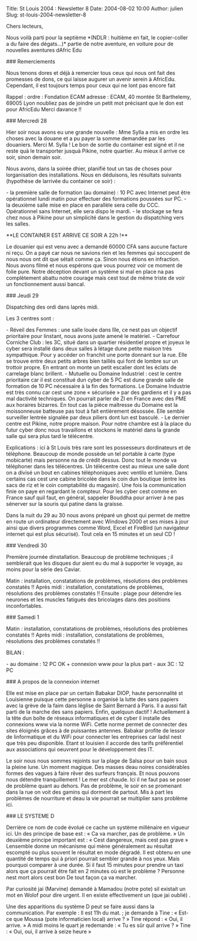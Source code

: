 Title: St Louis 2004 : Newsletter 8
Date: 2004-08-02 10:00
Author: julien
Slug: st-louis-2004-newsletter-8

Chers lecteurs,

</p>
Nous voilà parti pour la septième *(NDLR : huitième en fait, le
copier-coller a du faire des dégats...)* partie de notre aventure, en
voiture pour de nouvelles aventures dAfric Edu

</p>
### Remerciements

</p>
Nous tenons dores et déjà à remercier tous ceux qui nous ont fait des
promesses de dons, ce qui laisse augurer un avenir serein à AfricEdu.
Cependant, il est toujours temps pour ceux qui ne lont pas encore fait

</p>
Rappel :  
ordre : Fondation ECAM  
adresse : ECAM, 40 montée St Barthelemy, 69005 Lyon  
noubliez pas de joindre un petit mot précisant que le don est pour
AfricEdu Merci davance !!

</p>
### Mercredi 28

</p>
Hier soir nous avons eu une grande nouvelle : Mme Sylla a mis en ordre
les choses avec la douane et a pu payer la somme demandée par les
douaniers. Merci M. Sylla ! Le bon de sortie du container est signé et
il ne reste quà le transporter jusquà Pikine, notre quartier. Au mieux
il arrive ce soir, sinon demain soir.

</p>
Nous avons, dans la soirée dhier, planifié tout un tas de choses pour
lorganisation des installations. Nous en déduisons, les résultats
suivants (hypothèse de larrivée du container ce soir) :

</p>
-   la première salle de formation (au domaine) : 10 PC avec Internet
    peut être opérationnel lundi matin pour effectuer des formations
    poussées sur PC.
-   la deuxième salle mise en place en parallèle sera celle du CCC.
    Opérationnel sans Internet, elle sera dispo le mardi.
-   le stockage se fera chez nous à Pikine pour un simplicité dans le
    gestion du dispatching vers les salles.

</p>
**LE CONTAINER EST ARRIVE CE SOIR A 22h !**

</p>
Le douanier qui est venu avec a demandé 60000 CFA sans aucune facture ni
reçu. On a payé car nous ne savions rien et les femmes qui soccupent de
nous nous ont dit que sétait comme ça. Sinon nous étions en infraction.
Nous avons filmé et nous espérons que vous pourrez voir ce moment de
folie pure. Notre déception devant un système si mal en place na pas
complètement abattu notre courage mais cest tout de même triste de voir
un fonctionnement aussi bancal.

</p>
### Jeudi 29

</p>
Dispatching des ordi dans laprès midi.

</p>
Les 3 centres sont :

</p>
-   Réveil des Femmes : une salle louée dans lîle, ce nest pas un
    objectif prioritaire pour linstant, nous avons juste amené
    le matériel.
-   Carrefour Corniche Club : les 3C, situé dans un quartier résidentiel
    propre et joyeux le cyber sera installé dans deux salles à létage
    dune petite maison très sympathique. Pour y accéder on franchit une
    porte donnant sur la rue. Elle se trouve entre deux petits arbres
    bien taillés qui font de lombre sur un trottoir propre. En entrant
    on monte un petit escalier dont les éclats de carrelage
    blanc brillent.
-   Mutuelle ou Domaine Industriel : cest le centre prioritaire car il
    est constitué dun cyber de 5 PC est dune grande salle de formation
    de 10 PC nécessaire à la fin des formations. Le Domaine Industrie
    est très connu car cest une zone « sécurisée » par des gardiens et
    il y a pas mal dactivité techniques. On pourrait parler de ZI en
    France avec des PME aux horaires bizarres. En tout cas la pièce
    maîtresse du Domaine est la moissonneuse batteuse pas tout à fait
    entièrement désossée. Elle semble surveiller lentrée signalée par
    deux piliers dont lun est basculé.
-   Le dernier centre est Pikine, notre propre maison. Pour notre
    chambre est à la place du futur cyber donc nous travaillons et
    stockons le matériel dans la grande salle qui sera plus tard
    le télécentre.

</p>
Explications : ici à St Louis très rare sont les possesseurs
dordinateurs et de téléphone. Beaucoup de monde possède un tel portable
à carte (type mobicarte) mais personne na de crédit dessus. Donc tout le
monde va téléphoner dans les télécentres. Un télécentre cest au mieux
une salle dont on a divisé un bout en cabines téléphoniques avec ventilo
et lumière. Dans certains cas cest une cabine bricolée dans le coin dun
boutique (entre les sacs de riz et le coin comptabilité du magasin). Une
fois la communication finie on paye en regardant le compteur. Pour les
cyber cest comme en France sauf quil faut, en général, sappeler Bouddha
pour arriver à ne pas sénerver sur la souris qui patine dans la graisse.

</p>
Dans la nuit du 29 au 30 nous avons préparé un ghost qui permet de
mettre en route un ordinateur directement avec Windows 2000 et ses mises
à jour ainsi que divers programmes comme Word, Excel et FireBird (un
navigateur internet qui est plus sécurisé). Tout cela en 15 minutes et
un seul CD !

</p>
### Vendredi 30

</p>
Première journée dinstallation. Beaucoup de problème techniques ; il
semblerait que les disques dur aient eu du mal à supporter le voyage, au
moins pour la série des Caviar.

</p>
Matin : installation, constatations de problèmes, résolutions des
problèmes constatés !!  
Après midi : installation, constatations de problèmes, résolutions des
problèmes constatés !!  
Ensuite : plage pour détendre les neurones et les muscles fatigués des
bricolages dans des positions inconfortables.

</p>
### Samedi 1

</p>
Matin : installation, constatations de problèmes, résolutions des
problèmes constatés !!  
Après midi : installation, constatations de problèmes, résolutions des
problèmes constatés !!

</p>
BILAN :

</p>
-   au domaine : 12 PC OK + connexion www pour la plus part
-   aux 3C : 12 PC

</p>
### A propos de la connexion internet

</p>
Elle est mise en place par un certain Babakar DIOP, haute personnalité
st Louisienne puisque cette personne a organisé la lutte des sans
papiers avec la grève de la faim dans léglise de Saint Bernard à Paris.
Il a aussi fait parti de la marche des sans papiers. Enfin, quelquun
dactif ! Actuellement à la tête dun boîte de réseaux informatiques et de
cyber il installe des connexions www via la norme WiFi. Cette norme
permet de connecter des sites éloignés grâces à de puissantes antennes.
Babakar profite de lessor de linformatique et du WiFi pour connecter les
entreprises car ladsl nest que très peu disponible. Etant st louisien il
accorde des tarifs préférentiel aux associations qui oeuvrent pour le
développement des IT.

</p>
Le soir nous nous sommes rejoints sur la plage de Salsa pour un bain
sous la pleine lune. Un moment magique. Des masses deau noires
considérables formes des vagues à faire rêver des surfeurs français. Et
nous pouvons nous détendre tranquillement ! Le mer est chaude. Ici il ne
faut pas se poser de problème quant au dehors. Pas de problème, le soir
en se promenant dans la rue on voit des gamins qui dorment de partout.
Mis à part les problèmes de nourriture et deau la vie pourrait se
multiplier sans problème ici.

</p>
### LE SYSTEME D

</p>
Derrière ce nom de code évolué ce cache un système millénaire en vigueur
ici. Un des principe de base est : « Ca va marcher, pas de problème. »
Un deuxième principe important est : « Cest dangereux, mais cest pas
grave » Lensemble donne un mécanisme qui mène généralement au résultat
escompté ou plus souvent le résultat en mode dégradé. Il est obtenu en
une quantité de temps qui à priori pourrait sembler grande à nos yeux.
Mais pourquoi comparer à une durée. Si il faut 15 minutes pour prendre
un taxi alors que ça pourrait être fait en 2 minutes où est le problème
? Personne nest mort alors cest bon De tout façon ça va marcher.

</p>
Par curiosité jai (Marvine) demandé à Mamadou (notre pote) sil existait
un mot en Wolof pour dire urgent. Il en existe effectivement un (que jai
oublié) .

</p>
Une des apparitions du système D peut se faire aussi dans la
communication. Par exemple : Il est 11h du mat. ; je demande à Tine : «
Est-ce que Moussa (pote informaticien local) arrive ? »  
Tine répond : « Oui, il arrive. »  
A midi moins le quart je redemande : « Tu es sûr quil arrive ? »  
Tine : « Oui, oui, il arrive à seize heure »

</p>

